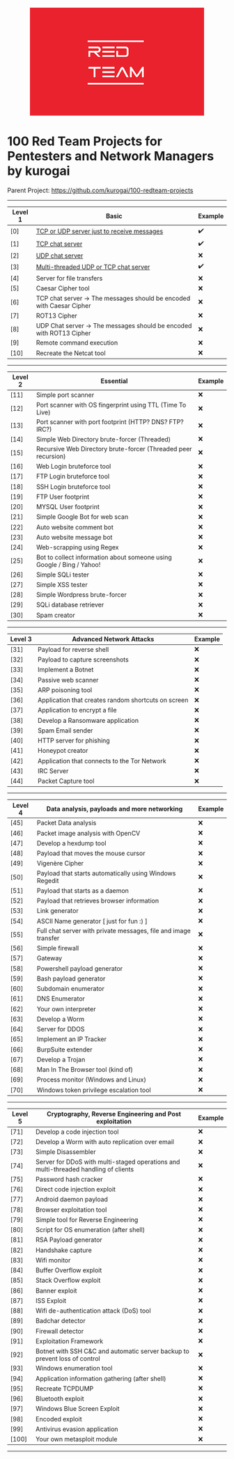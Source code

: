 <p align="center"> 
    <img src="/images/red.png">
</p>
                                                                       
# 100  Red Team Projects for Pentesters and Network Managers by kurogai

Parent Project: https://github.com/kurogai/100-redteam-projects

---

<!-- :heavy_check_mark: -->

| Level 1 | Basic                                                                 | Example            |
| ------- | --------------------------------------------------------------------- | ------------------ |
| [0]     | <a href="./projects/0">TCP or UDP server just to receive messages</a> | :heavy_check_mark: |
| [1]     | <a href="./projects/1">TCP chat server</a>                            | :heavy_check_mark: |
| [2]     | <a href="./projects/2">UDP chat server</a>                            | :x:                |
| [3]     | <a href="./projects/3">Multi-threaded UDP or TCP chat server</a>      | :heavy_check_mark: |
| [4]     | Server for file transfers                                             | :x:                |
| [5]     | Caesar Cipher tool                                                    | :x:                |
| [6]     | TCP chat server -> The messages should be encoded with Caesar Cipher  | :x:                |
| [7]     | ROT13 Cipher                                                          | :x:                |
| [8]     | UDP Chat server -> The messages should be encoded with ROT13 Cipher   | :x:                |
| [9]     | Remote command execution                                              | :x:                |
| [10]    | Recreate the Netcat tool                                              | :x:                |

---

| Level 2 | Essential                                                             | Example |
| ------- | --------------------------------------------------------------------- | ------- |
| [11]    | Simple port scanner                                                   | :x:     |
| [12]    | Port scanner with OS fingerprint using TTL (Time To Live)             | :x:     |
| [13]    | Port scanner with port footprint (HTTP? DNS? FTP? IRC?)               | :x:     |
| [14]    | Simple Web Directory brute-forcer (Threaded)                          | :x:     |
| [15]    | Recursive Web Directory brute-forcer (Threaded peer recursion)        | :x:     |
| [16]    | Web Login bruteforce tool                                             | :x:     |
| [17]    | FTP Login bruteforce tool                                             | :x:     |
| [18]    | SSH Login bruteforce tool                                             | :x:     |
| [19]    | FTP User footprint                                                    | :x:     |
| [20]    | MYSQL User footprint                                                  | :x:     |
| [21]    | Simple Google Bot for web scan                                        | :x:     |
| [22]    | Auto website comment bot                                              | :x:     |
| [23]    | Auto website message bot                                              | :x:     |
| [24]    | Web-scrapping using Regex                                             | :x:     |
| [25]    | Bot to collect information about someone using Google / Bing / Yahoo! | :x:     |
| [26]    | Simple SQLi tester                                                    | :x:     |
| [27]    | Simple XSS tester                                                     | :x:     |
| [28]    | Simple Wordpress brute-forcer                                         | :x:     |
| [29]    | SQLi database retriever                                               | :x:     |
| [30]    | Spam creator                                                          | :x:     |

---

| Level 3 | Advanced Network Attacks                            | Example |
| ------- | --------------------------------------------------- | ------- |
| [31]    | Payload for reverse shell                           | :x:     |
| [32]    | Payload to capture screenshots                      | :x:     |
| [33]    | Implement a Botnet                                  | :x:     |
| [34]    | Passive web scanner                                 | :x:     |
| [35]    | ARP poisoning tool                                  | :x:     |
| [36]    | Application that creates random shortcuts on screen | :x:     |
| [37]    | Application to encrypt a file                       | :x:     |
| [38]    | Develop a Ransomware application                    | :x:     |
| [39]    | Spam Email sender                                   | :x:     |
| [40]    | HTTP server for phishing                            | :x:     |
| [41]    | Honeypot creator                                    | :x:     |
| [42]    | Application that connects to the Tor Network        | :x:     |
| [43]    | IRC Server                                          | :x:     |
| [44]    | Packet Capture tool                                 | :x:     |

---

| Level 4 | Data analysis, payloads and more networking                     | Example |
| ------- | --------------------------------------------------------------- | ------- |
| [45]    | Packet Data analysis                                            | :x:     |
| [46]    | Packet image analysis with OpenCV                               | :x:     |
| [47]    | Develop a hexdump tool                                          | :x:     |
| [48]    | Payload that moves the mouse cursor                             | :x:     |
| [49]    | Vigenère Cipher                                                 | :x:     |
| [50]    | Payload that starts automatically using Windows Regedit         | :x:     |
| [51]    | Payload that starts as a daemon                                 | :x:     |
| [52]    | Payload that retrieves browser information                      | :x:     |
| [53]    | Link generator                                                  | :x:     |
| [54]    | ASCII Name generator [ just for fun :) ]                        | :x:     |
| [55]    | Full chat server with private messages, file and image transfer | :x:     |
| [56]    | Simple firewall                                                 | :x:     |
| [57]    | Gateway                                                         | :x:     |
| [58]    | Powershell payload generator                                    | :x:     |
| [59]    | Bash payload generator                                          | :x:     |
| [60]    | Subdomain enumerator                                            | :x:     |
| [61]    | DNS Enumerator                                                  | :x:     |
| [62]    | Your own interpreter                                            | :x:     |
| [63]    | Develop a Worm                                                  | :x:     |
| [64]    | Server for DDOS                                                 | :x:     |
| [65]    | Implement an IP Tracker                                         | :x:     |
| [66]    | BurpSuite extender                                              | :x:     |
| [67]    | Develop a Trojan                                                | :x:     |
| [68]    | Man In The Browser tool (kind of)                               | :x:     |
| [69]    | Process monitor (Windows and Linux)                             | :x:     |
| [70]    | Windows token privilege escalation tool                         | :x:     |

---

| Level 5 | Cryptography, Reverse Engineering and Post exploitation                             | Example |
| ------- | ----------------------------------------------------------------------------------- | ------- |
| [71]    | Develop a code injection tool                                                       | :x:     |
| [72]    | Develop a Worm with auto replication over email                                     | :x:     |
| [73]    | Simple Disassembler                                                                 | :x:     |
| [74]    | Server for DDoS with multi-staged operations and multi-threaded handling of clients | :x:     |
| [75]    | Password hash cracker                                                               | :x:     |
| [76]    | Direct code injection exploit                                                       | :x:     |
| [77]    | Android daemon payload                                                              | :x:     |
| [78]    | Browser exploitation tool                                                           | :x:     |
| [79]    | Simple tool for Reverse Engineering                                                 | :x:     |
| [80]    | Script for OS enumeration (after shell)                                             | :x:     |
| [81]    | RSA Payload generator                                                               | :x:     |
| [82]    | Handshake capture                                                                   | :x:     |
| [83]    | Wifi monitor                                                                        | :x:     |
| [84]    | Buffer Overflow exploit                                                             | :x:     |
| [85]    | Stack Overflow exploit                                                              | :x:     |
| [86]    | Banner exploit                                                                      | :x:     |
| [87]    | ISS Exploit                                                                         | :x:     |
| [88]    | Wifi de-authentication attack (DoS) tool                                            | :x:     |
| [89]    | Badchar detector                                                                    | :x:     |
| [90]    | Firewall detector                                                                   | :x:     |
| [91]    | Exploitation Framework                                                              | :x:     |
| [92]    | Botnet with SSH C&C and automatic server backup to prevent loss of control          | :x:     |
| [93]    | Windows enumeration tool                                                            | :x:     |
| [94]    | Application information gathering (after shell)                                     | :x:     |
| [95]    | Recreate TCPDUMP                                                                    | :x:     |
| [96]    | Bluetooth exploit                                                                   | :x:     |
| [97]    | Windows Blue Screen Exploit                                                         | :x:     |
| [98]    | Encoded exploit                                                                     | :x:     |
| [99]    | Antivirus evasion application                                                       | :x:     |
| [100]   | Your own metasploit module                                                          | :x:     |

---
